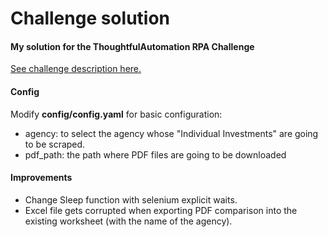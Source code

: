 # Challenge solution


#### My solution for the ThoughtfulAutomation RPA Challenge
[See challenge description here.](Challenge_Description.md)

#### Config
Modify **config/config.yaml** for basic configuration:
- agency: to select the agency whose "Individual Investments" are going to be scraped. 
- pdf_path: the path where PDF files are going to be downloaded 


#### Improvements
- Change Sleep function with selenium explicit waits. 
- Excel file gets corrupted when exporting PDF comparison into the existing worksheet (with the name of the agency).

